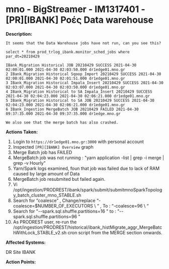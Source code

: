 # mno - BigStreamer - IM1317401 - [PR][IBANK] Ροές Data warehouse

<b>Description:</b>

```
It seems that the Data Warehouse jobs have not run, can you see this?

select * from prod_trlog_ibank.monitor_sched_jobs where par_dt=20210429

IBank_Migration Historical JOB 20210429 SUCCESS 2021-04-30 02:00:01.000 2021-04-30 02:03:50.000 dr1edge01.mno.gr
2 IBank_Migration Historical Sqoop_Import 20210429 SUCCESS 2021-04-30 02:00:01.000 2021-04-30 02:01:51.000 dr1edge01.mno.gr
3 IBank_Migration Historical Impala_Insert 20210429 SUCCESS 2021-04-30 02:03:07.000 2021-04-30 02:03:50.000 dr1edge01.mno.gr
4 IBank_Migration Historical to SA Impala_Insert 20210429 SUCCESS 2021-04-30 02:04:23.000 2021-04-30 02:06:21.000 dr1edge01.mno.gr
5 IBank_Migration Historical to SA JOB 20210429 SUCCESS 2021-04-30 02:04:23.000 2021-04-30 02:06:21.000 dr1edge01.mno.gr
6 IBank_Ingestion MergeBatch JOB 20210429 FAILED 2021-04-30 09:37:35.000 2021-04-30 09:37:35.000 dr1edge.mno.gr

We also see that the merge batch has also crashed.

```

<b>Actions Taken:</b>

1. Login to `https://dr1edge01.mno.gr:3000` with personal account
2. Inspected `[PR][IBANK] Overview` graph
3. Merge Batch job has FAILED
4. MergeBatch job was not running : "yarn application -list | grep -i merge | grep -v Hourly"
5. Yarn/Spark logs examined, foun that job was failed due to lack of RAM caused by large amount of Data
6. MergeBatch job resubmited but failed again.
7. Vi /opt/ingestion/PRODREST/ibank/spark/submit/submitmnoSparkTopology_batch_cluster_mno_STABLE.sh
8. Search for “coalesce” , Change/replace “-coalesce=$NUMBER_OF_EXECUTORS \ “ , To : “-coalesce=96 \ “
9. Search for "--spark.sql.shuffle.partitions=16  \"  to : "--spark.sql.shuffle.partitions=96  \" 
10. As PRODREST user, re-run the /opt/ingestion/PRODREST/historical/ibank_histMigrate_aggr_MergeBatchWithLock_STABLE_v2.sh cron script from the MERGE section onwards.

<b>Affected Systems:</b>

DR Site IBANK 

<b>Action Points:</b>
